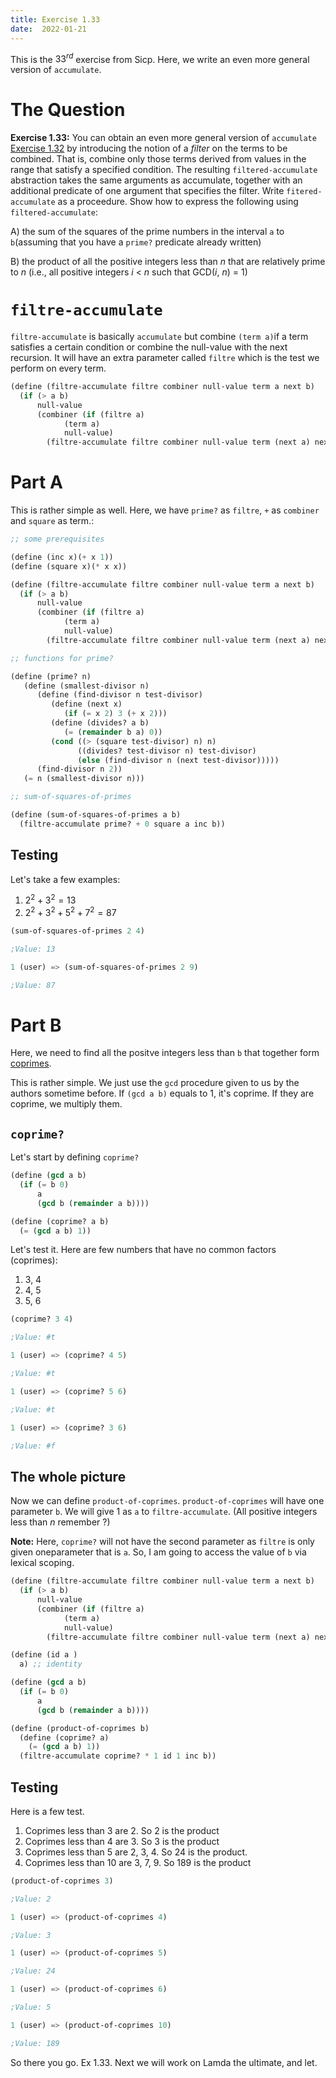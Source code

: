 ```yaml
---
title: Exercise 1.33
date:  2022-01-21
---
```


This is the $33^{rd}$ exercise from Sicp. Here, we write an even more
general version of `accumulate`.

# The Question

**Exercise 1.33:** You can obtain an even more general version of
`accumulate` [Exercise 1.32](/sicp/sicp-ex-1-32) by introducing the
notion of a *filter* on the terms to be combined. That is, combine
only those terms derived from values in the range that satisfy a
specified condition. The resulting `filtered-accumulate` abstraction
takes the same arguments as accumulate, together with an additional
predicate of one argument that specifies the filter. Write
`fitered-accumulate` as a proceedure. Show how to express the
following using `filtered-accumulate`:

A) the sum of the squares of the prime numbers in the interval `a` to
   `b`(assuming that you have a `prime?` predicate already written)

B) the product of all the positive integers less than *n* that are
   relatively prime to *n* (i.e., all positive integers *i* < *n* such
   that GCD(*i*, *n*) = 1)
   

# `filtre-accumulate`

`filtre-accumulate` is basically `accumulate` but combine `(term a)`if a
term satisfies a certain condition or combine the null-value with the
next recursion. It will have an extra parameter called `filtre` which
is the test we perform on every term.

```scheme
(define (filtre-accumulate filtre combiner null-value term a next b)
  (if (> a b)
      null-value
      (combiner (if (filtre a)
		    (term a)
		    null-value)
		(filtre-accumulate filtre combiner null-value term (next a) next b))))
```

# Part A

This is rather simple as well. Here, we have `prime?` as `filtre`,
`+` as `combiner` and `square` as term.:

```scheme
;; some prerequisites

(define (inc x)(+ x 1))
(define (square x)(* x x))

(define (filtre-accumulate filtre combiner null-value term a next b)
  (if (> a b)
      null-value
      (combiner (if (filtre a)
		    (term a)
		    null-value)
		(filtre-accumulate filtre combiner null-value term (next a) next b))))

;; functions for prime?

(define (prime? n)
   (define (smallest-divisor n)
      (define (find-divisor n test-divisor)
         (define (next x)
            (if (= x 2) 3 (+ x 2)))
         (define (divides? a b)
            (= (remainder b a) 0))
         (cond ((> (square test-divisor) n) n)
               ((divides? test-divisor n) test-divisor)
               (else (find-divisor n (next test-divisor)))))
      (find-divisor n 2))
   (= n (smallest-divisor n)))

;; sum-of-squares-of-primes

(define (sum-of-squares-of-primes a b)
  (filtre-accumulate prime? + 0 square a inc b))
```

## Testing

Let's take a few examples:

1. $2^{2} + 3^{2} = 13$
2. $2^{2} + 3^{2} + 5^{2} + 7^{2} = 87$

```scheme
(sum-of-squares-of-primes 2 4)

;Value: 13

1 (user) => (sum-of-squares-of-primes 2 9)

;Value: 87
```

# Part B

Here, we need to find all the positve integers less than `b` that
together form
[coprimes](https://en.wikipedia.org/wiki/Coprime_integers).

This is rather simple. We just use the `gcd` procedure given to us by
the authors sometime before. If `(gcd a b)` equals to 1, it's coprime.
If they are coprime, we multiply them.

## `coprime?`

Let's start by defining `coprime?`

```scheme
(define (gcd a b)
  (if (= b 0)
      a
      (gcd b (remainder a b))))

(define (coprime? a b)
  (= (gcd a b) 1))
```

Let's test it. Here are few numbers that have no common factors
(coprimes):

1. 3, 4
2. 4, 5
3. 5, 6

```scheme
(coprime? 3 4)

;Value: #t

1 (user) => (coprime? 4 5)

;Value: #t

1 (user) => (coprime? 5 6)

;Value: #t

1 (user) => (coprime? 3 6)

;Value: #f
```


## The whole picture

Now we can define `product-of-coprimes`. `product-of-coprimes` will
have one parameter `b`. We will give 1 as `a` to
`filtre-accumulate`. (All positive integers less than *n* remember ?)

**Note:** Here, `coprime?` will not have the second parameter as
`filtre` is only given oneparameter that is `a`. So, I am going to
access the value of `b` via lexical scoping.

```scheme
(define (filtre-accumulate filtre combiner null-value term a next b)
  (if (> a b)
      null-value
      (combiner (if (filtre a)
		    (term a)
		    null-value)
		(filtre-accumulate filtre combiner null-value term (next a) next b))))

(define (id a )
  a) ;; identity

(define (gcd a b)
  (if (= b 0)
      a
      (gcd b (remainder a b))))

(define (product-of-coprimes b)
  (define (coprime? a)
    (= (gcd a b) 1))
  (filtre-accumulate coprime? * 1 id 1 inc b))
```

## Testing

Here is a few test.

1. Coprimes less than 3 are 2. So 2 is the product 
2. Coprimes less than 4 are 3. So 3 is the product
4. Coprimes less than 5 are 2, 3, 4. So 24 is the product.
5. Coprimes less than 10 are 3, 7, 9. So 189 is the product

```scheme
(product-of-coprimes 3)

;Value: 2

1 (user) => (product-of-coprimes 4)

;Value: 3

1 (user) => (product-of-coprimes 5)

;Value: 24

1 (user) => (product-of-coprimes 6)

;Value: 5

1 (user) => (product-of-coprimes 10)

;Value: 189
```

So there you go. Ex 1.33. Next we will work on Lamda the ultimate, and let.
